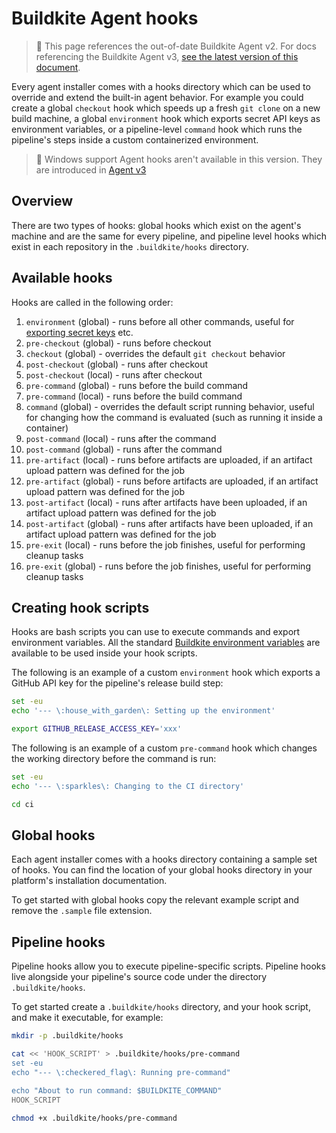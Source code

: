 # Buildkite Agent hooks

>🚧 This page references the out-of-date Buildkite Agent v2.
> For docs referencing the Buildkite Agent v3, <a href="/docs/agent/v3/hooks">see the latest version of this document</a>.

Every agent installer comes with a hooks directory which can be used to override and extend the built-in agent behavior. For example you could create a global `checkout` hook which speeds up a fresh `git clone` on a new build machine, a global `environment` hook which exports secret API keys as environment variables, or a pipeline-level `command` hook which runs the pipeline's steps inside a custom containerized environment.



>📘 Windows support
> Agent hooks aren't available in this version. They are introduced in <a href="/docs/agent/v3/hooks">Agent v3</a>

## Overview

There are two types of hooks: global hooks which exist on the agent's machine and are the same for every pipeline, and pipeline level hooks which exist in each repository in the `.buildkite/hooks` directory.

## Available hooks

Hooks are called in the following order:

1. `environment` (global) - runs before all other commands, useful for [exporting secret keys](/docs/pipelines/secrets#exporting-secrets-with-environment-hooks) etc.
1. `pre-checkout` (global) - runs before checkout
1. `checkout` (global) - overrides the default `git checkout` behavior
1. `post-checkout` (global) - runs after checkout
1. `post-checkout` (local) - runs after checkout
1. `pre-command` (global) - runs before the build command
1. `pre-command` (local) - runs before the build command
1. `command` (global) - overrides the default script running behavior, useful for changing how the command is evaluated (such as running it inside a container)
1. `post-command` (local) - runs after the command
1. `post-command` (global) - runs after the command
1. `pre-artifact` (local) - runs before artifacts are uploaded, if an artifact upload pattern was defined for the job
1. `pre-artifact` (global) - runs before artifacts are uploaded, if an artifact upload pattern was defined for the job
1. `post-artifact` (local) - runs after artifacts have been uploaded, if an artifact upload pattern was defined for the job
1. `post-artifact` (global) - runs after artifacts have been uploaded, if an artifact upload pattern was defined for the job
1. `pre-exit` (local) - runs before the job finishes, useful for performing cleanup tasks
1. `pre-exit` (global) - runs before the job finishes, useful for performing cleanup tasks

## Creating hook scripts

Hooks are bash scripts you can use to execute commands and export environment variables. All the standard [Buildkite environment variables](/docs/pipelines/environment-variables) are available to be used inside your hook scripts.

The following is an example of a custom `environment` hook which exports a GitHub API key for the pipeline's release build step:

```bash
set -eu
echo '--- \:house_with_garden\: Setting up the environment'

export GITHUB_RELEASE_ACCESS_KEY='xxx'
```

The following is an example of a custom `pre-command` hook which changes the working directory before the command is run:

```bash
set -eu
echo '--- \:sparkles\: Changing to the CI directory'

cd ci
```

## Global hooks

Each agent installer comes with a hooks directory containing a sample set of hooks. You can find the location of your global hooks directory in your platform's installation documentation.

To get started with global hooks copy the relevant example script and remove the `.sample` file extension.

## Pipeline hooks

Pipeline hooks allow you to execute pipeline-specific scripts. Pipeline hooks live alongside your pipeline's source code under the directory `.buildkite/hooks`.

To get started create a `.buildkite/hooks` directory, and your hook script, and make it executable, for example:

```bash
mkdir -p .buildkite/hooks

cat << 'HOOK_SCRIPT' > .buildkite/hooks/pre-command
set -eu
echo "--- \:checkered_flag\: Running pre-command"

echo "About to run command: $BUILDKITE_COMMAND"
HOOK_SCRIPT

chmod +x .buildkite/hooks/pre-command
```
